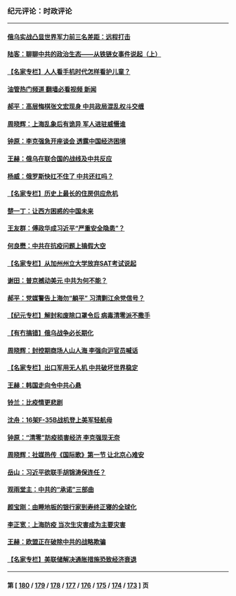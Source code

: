 ### 纪元评论：时政评论
---
#### [俄乌实战凸显世界军力前三名差距：远程打击](../../pages/nsc1025/n13708429.md?04110330) 
#### [陆客：聊聊中共的政治生态——从铁链女事件说起（上）](../../pages/nsc1025/n13708160.md?04110330) 
#### [【名家专栏】人人看手机时代怎样看护儿童？](../../pages/nsc1025/n13707108.md?04110330) 
#### [油管热门频道 翻墙必看视频 新闻](ok?04110330)
#### [郝平：高层悔棋张文宏现身 中共政局混乱权斗交缠](../../pages/nsc1025/n13707451.md?04110330) 
#### [周晓辉：上海乱象后有诡异 军人进驻威慑谁](../../pages/nsc1025/n13707146.md?04110330) 
#### [钟原：李克强急开座谈会 透露中国经济困境](../../pages/nsc1025/n13706200.md?04110330) 
#### [王赫：俄乌在联合国的战线及中共反应](../../pages/nsc1025/n13705688.md?04110330) 
#### [杨威：俄罗斯快扛不住了 中共还扛吗？](../../pages/nsc1025/n13705953.md?04110330) 
#### [【名家专栏】历史上最长的住房供应危机](../../pages/nsc1025/n13704802.md?04110330) 
#### [楚一丁：让西方困惑的中国未来](../../pages/nsc1025/n13695518.md?04110330) 
#### [王友群：傅政华成习近平“严重安全隐患”？](../../pages/nsc1025/n13702581.md?04110330) 
#### [何良懋：中共在抗疫问题上搞假大空](../../pages/nsc1025/n13703520.md?04110330) 
#### [【名家专栏】从加州州立大学放弃SAT考试说起](../../pages/nsc1025/n13703336.md?04110330) 
#### [谢田：普京撼动美元 中共为何不能？](../../pages/nsc1025/n13703095.md?04110330) 
#### [郝平：党媒警告上海勿“躺平” 习清剿江余党信号？](../../pages/nsc1025/n13703031.md?04110330) 
#### [【纪元专栏】解封和废除口罩令后 病毒清零派不撒手](../../pages/nsc1025/n13702905.md?04110330) 
#### [【有冇搞错】俄乌战争必长期化](../../pages/nsc1025/n13700356.md?04110330) 
#### [周晓辉：封控期商场人山人海 李强向沪官员喊话](../../pages/nsc1025/n13701364.md?04110330) 
#### [【名家专栏】出口军用无人机 中共破坏世界稳定](../../pages/nsc1025/n13699664.md?04110330) 
#### [王赫：韩国走向令中共心悬](../../pages/nsc1025/n13701470.md?04110330) 
#### [铃兰：比疫情更悲剧](../../pages/nsc1025/n13701382.md?04110330) 
#### [沈舟：16架F-35B战机登上美军轻航母](../../pages/nsc1025/n13701002.md?04110330) 
#### [钟原：“清零”防疫损害经济 李克强现无奈](../../pages/nsc1025/n13700280.md?04110330) 
#### [周晓辉：社媒热传《国际歌》第一节 让北京心难安](../../pages/nsc1025/n13700202.md?04110330) 
#### [岳山：习近平欲联手胡锦涛保连任？](../../pages/nsc1025/n13699342.md?04110330) 
#### [观雨堂主：中共的“承诺”三部曲](../../pages/nsc1025/n13699263.md?04110330) 
#### [颜宝刚：由睡地板的银行家到寿终正寝的全球化](../../pages/nsc1025/n13699173.md?04110330) 
#### [李正宽：上海防疫 当次生灾害成为主要灾害](../../pages/nsc1025/n13698789.md?04110330) 
#### [王赫：欧盟正在破除中共的战略欺骗](../../pages/nsc1025/n13697877.md?04110330) 
#### [【名家专栏】美联储解决通胀措施恐致经济衰退](../../pages/nsc1025/n13697010.md?04110330) 

---
#### 第 [ [180](./180.md?04110330) / [179](./179.md?04110330) / [178](./178.md?04110330) / [177](./177.md?04110330) / [176](./176.md?04110330) / [175](./175.md?04110330) / [174](./174.md?04110330) / [173](./173.md?04110330) ] 页
